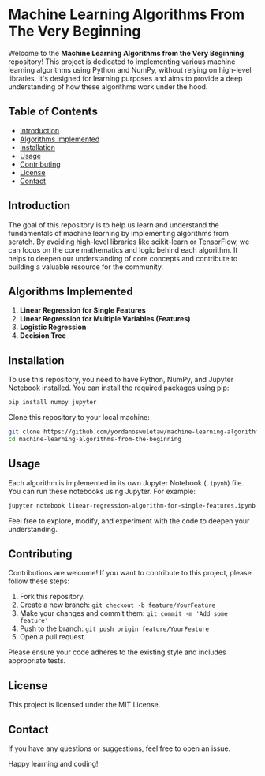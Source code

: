 # Machine Learning Algorithms From The Very Beginning

Welcome to the **Machine Learning Algorithms from the Very Beginning** repository! This project is dedicated to implementing various machine learning algorithms using Python and NumPy, without relying on high-level libraries. It's designed for learning purposes and aims to provide a deep understanding of how these algorithms work under the hood.

## Table of Contents

- [Introduction](#introduction)
- [Algorithms Implemented](#algorithms-implemented)
- [Installation](#installation)
- [Usage](#usage)
- [Contributing](#contributing)
- [License](#license)
- [Contact](#contact)

## Introduction

The goal of this repository is to help us learn and understand the fundamentals of machine learning by implementing algorithms from scratch. By avoiding high-level libraries like scikit-learn or TensorFlow, we can focus on the core mathematics and logic behind each algorithm. It helps to deepen our understanding of core concepts and contribute to building a valuable resource for the community.

## Algorithms Implemented

1. **Linear Regression for Single Features**
2. **Linear Regression for Multiple Variables (Features)**
3. **Logistic Regression**
4. **Decision Tree**

## Installation

To use this repository, you need to have Python, NumPy, and Jupyter Notebook installed. You can install the required packages using pip:

```bash
pip install numpy jupyter
```

Clone this repository to your local machine:

```bash
git clone https://github.com/yordanoswuletaw/machine-learning-algorithms-from-the-beginning.git
cd machine-learning-algorithms-from-the-beginning
```

## Usage

Each algorithm is implemented in its own Jupyter Notebook (`.ipynb`) file. You can run these notebooks using Jupyter. For example:

```bash
jupyter notebook linear-regression-algorithm-for-single-features.ipynb
```

Feel free to explore, modify, and experiment with the code to deepen your understanding.

## Contributing

Contributions are welcome! If you want to contribute to this project, please follow these steps:

1. Fork this repository.
2. Create a new branch: `git checkout -b feature/YourFeature`
3. Make your changes and commit them: `git commit -m 'Add some feature'`
4. Push to the branch: `git push origin feature/YourFeature`
5. Open a pull request.

Please ensure your code adheres to the existing style and includes appropriate tests.

## License

This project is licensed under the MIT License.

## Contact

If you have any questions or suggestions, feel free to open an issue.

Happy learning and coding!
